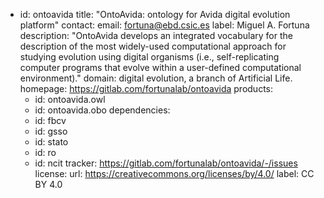 - id: ontoavida
  title: "OntoAvida: ontology for Avida digital evolution platform"
  contact:
    email: fortuna@ebd.csic.es
    label: Miguel A. Fortuna
  description: "OntoAvida develops an integrated vocabulary for the description of the most widely-used computational approach for studying evolution using digital organisms (i.e., self-replicating computer programs that evolve within a user-defined computational environment)."
  domain: digital evolution, a branch of Artificial Life.
  homepage: https://gitlab.com/fortunalab/ontoavida
  products:
    - id: ontoavida.owl
    - id: ontoavida.obo
  dependencies:
    - id: fbcv
    - id: gsso
    - id: stato
    - id: ro
    - id: ncit
  tracker: https://gitlab.com/fortunalab/ontoavida/-/issues
  license:
    url: https://creativecommons.org/licenses/by/4.0/
    label: CC BY 4.0
